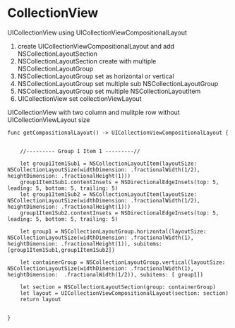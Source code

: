 # CollectionView
UICollectionView using UICollectionViewCompositionalLayout

1. create UICollectionViewCompositionalLayout and add NSCollectionLayoutSection
2. NSCollectionLayoutSection create with multiple NSCollectionLayoutGroup
3. NSCollectionLayoutGroup set as horizontal or vertical
4. NSCollectionLayoutGroup set multiple sub NSCollectionLayoutGroup
5. NSCollectionLayoutGroup set multiple  NSCollectionLayoutItem
6. UICollectionView set collectionViewLayout 


UICollectionView with two column and mulitple row without UICollectionViewLayout size

    func getCompositionalLayout() -> UICollectionViewCompositionalLayout {
       
        
        //--------- Group 1 Item 1 ---------//
        
        let group1Item1Sub1 = NSCollectionLayoutItem(layoutSize: NSCollectionLayoutSize(widthDimension: .fractionalWidth(1/2), heightDimension: .fractionalHeight(1)))
        group1Item1Sub1.contentInsets = NSDirectionalEdgeInsets(top: 5, leading: 5, bottom: 5, trailing: 5)
        let group1Item1Sub2 = NSCollectionLayoutItem(layoutSize: NSCollectionLayoutSize(widthDimension: .fractionalWidth(1/2), heightDimension: .fractionalHeight(1)))
        group1Item1Sub2.contentInsets = NSDirectionalEdgeInsets(top: 5, leading: 5, bottom: 5, trailing: 5)
        
        let group1 = NSCollectionLayoutGroup.horizontal(layoutSize: NSCollectionLayoutSize(widthDimension: .fractionalWidth(1), heightDimension: .fractionalHeight(1)), subitems: [group1Item1Sub1,group1Item1Sub2])
        
        let containerGroup = NSCollectionLayoutGroup.vertical(layoutSize: NSCollectionLayoutSize(widthDimension: .fractionalWidth(1), heightDimension:  .fractionalWidth(1/2)), subitems: [ group1])

        let section = NSCollectionLayoutSection(group: containerGroup)
        let layout = UICollectionViewCompositionalLayout(section: section)
        return layout
        
        
    }
